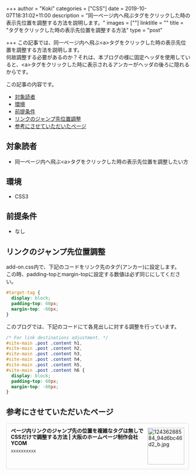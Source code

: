 +++
author = "Koki"
categories = ["CSS"]
date = 2019-10-07T18:31:02+11:00
description = "同一ページ内へ飛ぶ<a>タグをクリックした時の表示先位置を調整する方法を説明します。"
images = [""]
linktitle = ""
title = "<a>タグをクリックした時の表示先位置を調整する方法"
type = "post"

+++
この記事では、同一ページ内へ飛ぶ&lt;a&gt;タグをクリックした時の表示先位置を調整する方法を説明します。  
何故調整する必要があるのか？それは、本ブログの様に固定ヘッダを使用していると、&lt;a&gt;タグをクリックした時に表示されるアンカーがヘッダの後ろに隠れるからです。  

この記事の内容です。

- <font color="#1111cc">[対象読者](#%E5%AF%BE%E8%B1%A1%E8%AA%AD%E8%80%85)</font>
- <font color="#1111cc">[環境](#%E7%92%B0%E5%A2%83)</font>
- <font color="#1111cc">[前提条件](#%E5%89%8D%E6%8F%90%E6%9D%A1%E4%BB%B6)</font>
- <font color="#1111cc">[リンクのジャンプ先位置調整](#%E3%83%AA%E3%83%B3%E3%82%AF%E3%81%AE%E3%82%B8%E3%83%A3%E3%83%B3%E3%83%97%E5%85%88%E4%BD%8D%E7%BD%AE%E8%AA%BF%E6%95%B4)</font>
- <font color="#1111cc">[参考にさせていただいたページ](#%E5%8F%82%E8%80%83%E3%81%AB%E3%81%95%E3%81%9B%E3%81%A6%E3%81%84%E3%81%9F%E3%81%A0%E3%81%84%E3%81%9F%E3%83%9A%E3%83%BC%E3%82%B8)</font>


## 対象読者
- 同一ページ内へ飛ぶ&lt;a&gt;タグをクリックした時の表示先位置を調整したい方


## 環境
- CSS3


## 前提条件
- なし


## リンクのジャンプ先位置調整
add-on.css内で、下記のコードをリンク先のタグ(アンカー)に設定します。  
この時、padding-topとmargin-topに設定する数値は必ず同じにしてください。
```css:add-on.css
#target-tag {
  display: block;
  padding-top: 60px;
  margin-top: -60px;
}
```
このブログでは、下記のコードにて各見出しに対する調整を行っています。
```css:add-on.css
/* For link destinations adjustment. */
#site-main .post .content h1,
#site-main .post .content h2,
#site-main .post .content h3,
#site-main .post .content h4,
#site-main .post .content h5,
#site-main .post .content h6 {
  display: block;
  padding-top: 60px;
  margin-top: -60px;
}
```


## 参考にさせていただいたページ
<div class="blog-card" style="padding:12px;margin:15px 0;border:1px solid #ddd;word-wrap:break-word;max-width:474px;width:auto;border-radius:5px;"><div class="blog-card-thumbnail" style="float:right;"><a href="https://y-com.info/contents/?p=5641" class="blog-card-thumbnail-link" target="_blank"><img src="http://capture.heartrails.com/120x120/shorten?https://y-com.info/contents/?p=5641" class="blog-card-thumb-image wp-post-image" alt="12436288584_94d6bc46d2_b.jpg" style="width:100px;height:100px;"></a></div><div class="blog-card-content" style="margin-left:0;margin-right:110px;line-height:120%;"><div class="blog-card-title" style="margin-bottom:5px;"><a href="https://y-com.info/contents/?p=5641" class="blog-card-title-link" style="font-weight:bold;text-decoration:none;color:#111;" target="_blank">ページ内リンクのジャンプ先の位置を複雑なタグは無しでCSSだけで調整する方法 | 大阪のホームページ制作会社YCOM</a></div><div class="blog-card-excerpt" style="color:#333;font-size:90%;">xxxxxxxxxx</div></div><div class="blog-card-footer" style="font-size:70%;color:#777;margin-top:10px;clear:both;"><span class="blog-card-hatena"><a href="http://b.hatena.ne.jp/entry/https://y-com.info/contents/?p=5641" target="_blank"><img border="0" src="http://b.hatena.ne.jp/entry/image/https://y-com.info/contents/?p=5641" border="0" alt="" /></a></span></div></div>

